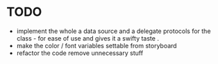 # TODO

* implement the whole a data source and a delegate protocols for the class - for ease of use and gives it a swifty taste . 
* make the color / font variables settable from storyboard
* refactor the code remove unnecessary stuff 

